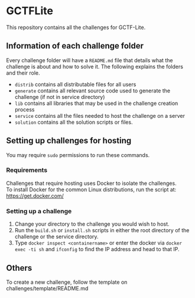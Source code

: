 # GCTFLite

This repository contains all the challenges for GCTF-Lite.

## Information of each challenge folder
Every challenge folder will have a `README.md` file that details what the challenge is about and how to solve it. The following explains the folders and their role.

- `distrib` contains all distributable files for all users
- `generate` contains all relevant source code used to generate the challenge (if not in service directory)
- `lib` contains all libraries that may be used in the challenge creation process
- `service` contains all the files needed to host the challenge on a server
- `solution` contains all the solution scripts or files.

## Setting up challenges for hosting
You may require `sudo` permissions to run these commands.

### Requirements
Challenges that require hosting uses Docker to isolate the challenges.  
To install Docker for the common Linux distributions, run the script at: https://get.docker.com/

### Setting up a challenge
1. Change your directory to the challenge you would wish to host.
2. Run the `build.sh` or `install.sh` scripts in either the root directory of the challenge or the service directory.
3. Type `docker inspect <containername>` or enter the docker via `docker exec -ti sh` and `ifconfig` to find the IP address and head to that IP.

## Others
To create a new challenge, follow the template on challenges/template/README.md
